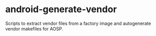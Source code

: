 # android-generate-vendor

Scripts to extract vendor files from a factory image and autogenerate vendor
makefiles for AOSP.
